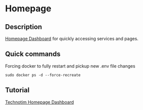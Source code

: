 # Homepage

## Description

[Homepage Dashboard](github.com/gethomepage/homepage]) for quickly accessing services and pages.

## Quick commands

Forcing docker to fully restart and pickup new .env file changes

`sudo docker ps -d --force-recreate`

## Tutorial

[Technotim Homepage Dashboard](https://technotim.live/posts/homepage-dashboard/)